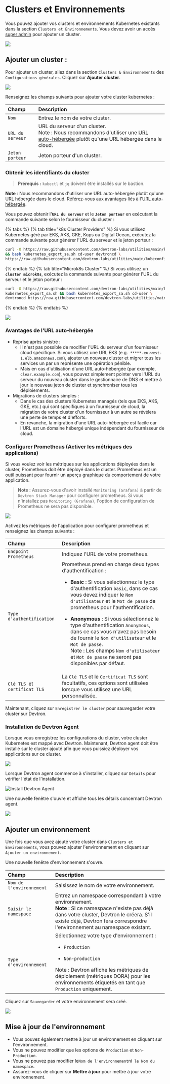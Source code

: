 ﻿# Clusters et Environnements
Vous pouvez ajouter vos clusters et environnements Kubernetes existants dans la section `Clusters et Environnements`. Vous devez avoir un accès [super admin](https://docs.devtron.ai/global-configurations/authorization/user-access#assign-super-admin-permissions) pour ajouter un cluster.

![](https://devtron-public-asset.s3.us-east-2.amazonaws.com/images/global-configurations/cluster-and-environments/cluster-and-environments.png)
## Ajouter un cluster :
Pour ajouter un cluster, allez dans la section `Clusters & Environnements` des `Configurations générales`. Cliquez sur **Ajouter cluster**.

![](https://devtron-public-asset.s3.us-east-2.amazonaws.com/images/global-configurations/cluster-and-environments/add-clusters.png)

Renseignez les champs suivants pour ajouter votre cluster kubernetes :

|Champ|Description|
| :- | :- |
|`Nom`|Entrez le nom de votre cluster.|
|`URL du serveur`|URL du serveur d'un cluster.<br>Note : Nous recommandons d'utiliser une [URL auto-hébergée](#benefits-of-self-hosted-url) plutôt qu'une URL hébergée dans le cloud.</br>|
|`Jeton porteur`|Jeton porteur d'un cluster.|

### Obtenir les identifiants du cluster
> **Prérequis :** `kubectl` et `jq` doivent être installés sur le bastion.

**Note** : Nous recommandons d'utiliser une URL auto-hébergée plutôt qu'une URL hébergée dans le cloud. Référez-vous aux avantages liés à l'[URL auto-hébergée](#benefits-of-self-hosted-url).

Vous pouvez obtenir l'**`URL du serveur`** et le **`Jeton porteur`** en exécutant la commande suivante selon le fournisseur du cluster :

{% tabs %}
{% tab title="k8s Cluster Providers" %}
Si vous utilisez Kubernetes géré par EKS, AKS, GKE, Kops ou Digital Ocean, exécutez la commande suivante pour générer l'URL du serveur et le jeton porteur :
~~~ bash
curl -O https://raw.githubusercontent.com/devtron-labs/utilities/main/kubeconfig-exporter/kubernetes_export_sa.sh \
&& bash kubernetes_export_sa.sh cd-user devtroncd \
https://raw.githubusercontent.com/devtron-labs/utilities/main/kubeconfig-exporter/clusterrole.yaml
~~~

{% endtab %}
{% tab title="Microk8s Cluster" %}
Si vous utilisez un **`cluster microk8s`**, exécutez la commande suivante pour générer l'URL du serveur et le jeton porteur :
~~~ bash
curl -O https://raw.githubusercontent.com/devtron-labs/utilities/main/kubeconfig-exporter/kubernetes_export_sa.sh && sed -i 's/kubectl/microk8s kubectl/g' \
kubernetes_export_sa.sh && bash kubernetes_export_sa.sh cd-user \
devtroncd https://raw.githubusercontent.com/devtron-labs/utilities/main/kubeconfig-exporter/clusterrole.yaml
~~~

{% endtab %}
{% endtabs %}

![](https://devtron-public-asset.s3.us-east-2.amazonaws.com/images/global-configurations/cluster-and-environments/generate-cluster-credentials.png)
### Avantages de l'URL auto-hébergée
* Reprise après sinistre :
  * Il n'est pas possible de modifier l'URL du serveur d'un fournisseur cloud spécifique. Si vous utilisez une URL EKS (e.g.` *****.eu-west-1.elb.amazonaws.com`), ajouter un nouveau cluster et migrer tous les services un par un représente une opération pénible.
  * Mais en cas d'utilisation d'une URL auto-hébergée (par exemple, `clear.example.com`), vous pouvez simplement pointer vers l'URL du serveur du nouveau cluster dans le gestionnaire de DNS et mettre à jour le nouveau jeton de cluster et synchroniser tous les déploiements.
* Migrations de clusters simples :
  * Dans le cas des clusters Kubernetes managés (tels que EKS, AKS, GKE, etc.) qui sont spécifiques à un fournisseur de cloud, la migration de votre cluster d'un fournisseur à un autre se révélera une perte de temps et d'efforts.
  * En revanche, la migration d'une URL auto-hébergée est facile car l'URL est un domaine hébergé unique indépendant du fournisseur de cloud.
### Configurer Prometheus (Activer les métriques des applications)
Si vous voulez voir les métriques sur les applications déployées dans le cluster, Prometheus doit être déployé dans le cluster. Prometheus est un outil puissant pour fournir un aperçu graphique du comportement de votre application.
> **Note :** Assurez-vous d'avoir installé `Monitoring (Grafana)` à partir de `Devtron Stack Manager` pour configurer prometheus.
> Si vous n'installez pas `Monitoring (Grafana)`, l'option de configuration de Prometheus ne sera pas disponible.

![](https://devtron-public-asset.s3.us-east-2.amazonaws.com/images/global-configurations/cluster-and-environments/enable-app-metrics.png)

Activez les métriques de l'application pour configurer prometheus et renseignez les champs suivants :

|Champ|Description|
| :- | :- |
|`Endpoint Prometheus`|Indiquez l'URL de votre prometheus.|
|`Type d'authentification`|Prometheus prend en charge deux types d'authentification :<ul><li>**Basic** : Si vous sélectionnez le type d'authentification `basic`, dans ce cas vous devez indiquer le `Nom d'utilisateur` et le `Mot de passe` de prometheus pour l'authentification.</li></ul> <ul><li>**Anonymous** : Si vous sélectionnez le type d'authentification `Anonymous`, dans ce cas vous n'avez pas besoin de fournir le `Nom d'utilisateur` et le `Mot de passe`.<br>Note : Les champs `Nom d'utilisateur` et `Mot de passe` ne seront pas disponibles par défaut.</li></ul>|
|`Clé TLS `et` certificat TLS`|La `Clé TLS` et le `Certificat TLS` sont facultatifs, ces options sont utilisées lorsque vous utilisez une URL personnalisée.|

Maintenant, cliquez sur `Enregistrer le cluster` pour sauvegarder votre cluster sur Devtron.
### Installation de Devtron Agent
Lorsque vous enregistrez les configurations du cluster, votre cluster Kubernetes est mappé avec Devtron. Maintenant, Devtron agent doit être installé sur le cluster ajouté afin que vous puissiez déployer vos applications sur ce cluster.

![](https://devtron-public-asset.s3.us-east-2.amazonaws.com/images/global-configurations/cluster-and-environments/install-devtron-agent.png)

Lorsque Devtron agent commence à s'installer, cliquez sur `Détails` pour vérifier l'état de l'installation.

![Install Devtron Agent](https://devtron-public-asset.s3.us-east-2.amazonaws.com/images/global-configurations/cluster-and-environments/gc-cluster-agents.jpg)

Une nouvelle fenêtre s'ouvre et affiche tous les détails concernant Devtron agent.

![](https://devtron-public-asset.s3.us-east-2.amazonaws.com/images/global-configurations/cluster-and-environments/cluster\_gc5.jpg)
## Ajouter un environnement
Une fois que vous avez ajouté votre cluster dans `Clusters et Environnements`, vous pouvez ajouter l'environnement en cliquant sur `Ajouter un environnement`.

Une nouvelle fenêtre d'environnement s'ouvre.

|Champ|Description|
| :- | :- |
|`Nom de l'environnement`|Saisissez le nom de votre environnement.|
|`Saisir le namespace`|Entrez un namespace correspondant à votre environnement.<br>**Note** : Si ce namespace n'existe pas déjà dans votre cluster, Devtron le créera. S'il existe déjà, Devtron fera correspondre l'environnement au namespace existant.</br>|
|`Type d'environnement`|Sélectionnez votre type d'environnement : <ul><li>`Production`</li></ul> <ul><li>`Non-production`</li></ul>Note : Devtron affiche les métriques de déploiement (métriques DORA) pour les environnements étiquetés en tant que `Production` uniquement.|

Cliquez sur `Sauvegarder` et votre environnement sera créé.

![](https://devtron-public-asset.s3.us-east-2.amazonaws.com/images/global-configurations/cluster-and-environments/gc-cluster-add-environment.jpg)
## Mise à jour de l'environnement
* Vous pouvez également mettre à jour un environnement en cliquant sur l'environnement.
* Vous ne pouvez modifier que les options de `Production` et `Non-Production`.
* Vous ne pouvez pas modifier le` Nom de l'environnement `ni` le Nom du namespace`.
* Assurez-vous de cliquer sur **Mettre à jour** pour mettre à jour votre environnement.

